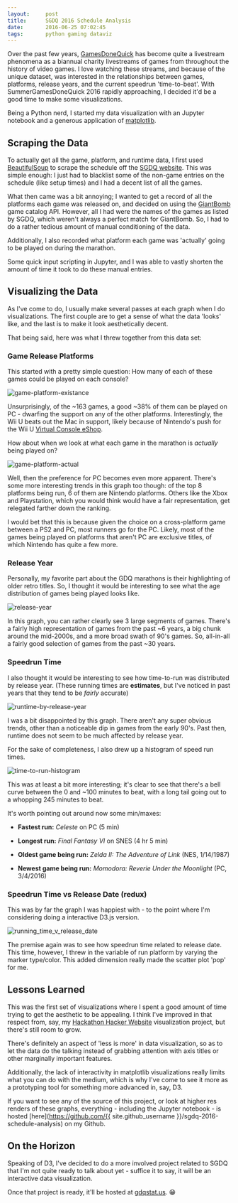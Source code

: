 ```yaml
---
layout:     post
title:      SGDQ 2016 Schedule Analysis
date:       2016-06-25 07:02:45
tags:       python gaming dataviz
---
```


Over the past few years, [GamesDoneQuick](https://gamesdonequick.com/) has become quite a livestream phenomena as a biannual charity livestreams of games from throughout the history of video games. I love watching these streams, and because of the unique dataset, was interested in the relationships between games, platforms, release years, and the current speedrun 'time-to-beat'. With SummerGamesDoneQuick 2016 rapidly approaching, I decided it'd be a good time to make some visualizations.

Being a Python nerd, I started my data visualization with an Jupyter notebook and a generous application of [matplotlib](http://matplotlib.org/).<!--break-->

## Scraping the Data

To actually get all the game, platform, and runtime data, I first used [BeautifulSoup](https://www.crummy.com/software/BeautifulSoup/) to scrape the schedule off the [SGDQ website](https://web.archive.org/web/20160711025633/https://gamesdonequick.com/schedule). This was simple enough: I just had to blacklist some of the non-game entries on the schedule (like setup times) and I had a decent list of all the games.

What then came was a bit annoying; I wanted to get a record of all the platforms each game was released on, and decided on using the [GiantBomb](http://www.giantbomb.com/api/) game catalog API. However, all I had were the names of the games as listed by SGDQ, which weren't always a perfect match for GiantBomb. So, I had to do a rather tedious amount of manual conditioning of the data.

Additionally, I also recorded what platform each game was 'actually' going to be played on during the marathon.

Some quick input scripting in Jupyter, and I was able to vastly shorten the amount of time it took to do these manual entries.

## Visualizing the Data

As I've come to do, I usually make several passes at each graph when I do visualizations. The first couple are to get a sense of what the data 'looks' like, and the last is to make it look aesthetically decent.

That being said, here was what I threw together from this data set:

### Game Release Platforms
This started with a pretty simple question: How many of each of these games could be played on each console?

![game-platform-existance](/img/sgdq-2016-graphs/general_platform_counts.png)

Unsurprisingly, of the ~163 games, a good ~38% of them can be played on PC - dwarfing the support on any of the other platforms. Interestingly, the Wii U beats out the Mac in support, likely because of Nintendo's push for the Wii U [Virtual Console eShop](http://www.nintendo.com/wiiu/eshop/virtual-console).

How about when we look at what each game in the marathon is _actually_ being played on?

![game-platform-actual](/img/sgdq-2016-graphs/platforms_run.png)

Well, then the preference for PC becomes even more apparent. There's some more interesting trends in this graph too though: of the top 8 platforms being run, 6 of them are Nintendo platforms. Others like the Xbox and Playstation, which you would think would have a fair representation, get relegated farther down the ranking.

I would bet that this is because given the choice on a cross-platform game between a PS2 and PC, most runners go for the PC. Likely, most of the games being played on platforms that aren't PC are exclusive titles, of which Nintendo has quite a few more.

### Release Year

Personally, my favorite part about the GDQ marathons is their highlighting of older retro titles. So, I thought it would be interesting to see what the age distribution of games being played looks like.

![release-year](/img/sgdq-2016-graphs/num_games_by_year.png)

In this graph, you can rather clearly see 3 large segments of games. There's a fairly high representation of games from the past ~6 years, a big chunk around the mid-2000s, and a more broad swath of 90's games. So, all-in-all a fairly good selection of games from the past ~30 years.

### Speedrun Time

I also thought it would be interesting to see how time-to-run was distributed by release year. (These running times are **estimates**, but I've noticed in past years that they tend to be _fairly_ accurate)

![runtime-by-release-year](/img/sgdq-2016-graphs/time_by_release_date.png)

I was a bit disappointed by this graph. There aren't any super obvious trends, other than a noticeable dip in games from the early 90's. Past then, runtime does not seem to be much affected by release year.

For the sake of completeness, I also drew up a histogram of speed run times.

![time-to-run-histogram](/img/sgdq-2016-graphs/time_to_run_histogram.png)

This was at least a bit more interesting; it's clear to see that there's a bell curve between the 0 and ~100 minutes to beat, with a long tail going out to a whopping 245 minutes to beat.

It's worth pointing out around now some min/maxes:

* **Fastest run:** *Celeste* on PC (5 min)
* **Longest run:** *Final Fantasy VI* on SNES (4 hr 5 min)

* **Oldest game being run:** *Zelda II: The Adventure of Link* (NES, 1/14/1987)
* **Newest game being run:** *Momodora: Reverie Under the Moonlight* (PC, 3/4/2016)

### Speedrun Time vs Release Date (redux)

This was by far the graph I was happiest with - to the point where I'm considering doing a interactive D3.js version.

![running_time_v_release_date](/img/sgdq-2016-graphs/running_time_v_release_date.png)

The premise again was to see how speedrun time related to release date. This time, however, I threw in the variable of run platform by varying the marker type/color. This added dimension really made the scatter plot 'pop' for me.

## Lessons Learned

This was the first set of visualizations where I spent a good amount of time trying to get the aesthetic to be appealing. I think I've improved in that respect from, say, my [Hackathon Hacker Website](http://benjamincongdon.me/blog/2016/05/01/Optimizing-Personal-Websites-An-Analysis-of-the-Hackathon-Hackers-Website-List/) visualization project, but there's still room to grow.

There's definitely an aspect of 'less is more' in data visualization, so as to let the data do the talking instead of grabbing attention with axis titles or other marginally important features.

Additionally, the lack of interactivity in matplotlib visualizations really limits what you can do with the medium, which is why I've come to see it more as a prototyping tool for something more advanced in, say, D3. 

If you want to see any of the source of this project, or look at higher res renders of these graphs, everything - including the Jupyter notebook - is hosted [here](https://github.com/{{ site.github_username }}/sgdq-2016-schedule-analysis) on my Github.

## On the Horizon

Speaking of D3, I've decided to do a more involved project related to SGDQ that I'm not quite ready to talk about yet - suffice it to say, it will be an interactive data visualization.

Once that project is ready, it'll be hosted at [gdqstat.us](http://gdqstat.us). 😁